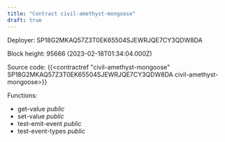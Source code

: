 ```yaml
---
title: "Contract civil-amethyst-mongoose"
draft: true
---
```

Deployer: SP18G2MKAQ57Z3T0EK65504SJEWRJQE7CY3QDW8DA


 



Block height: 95666 (2023-02-18T01:34:04.000Z)

Source code: {{<contractref "civil-amethyst-mongoose" SP18G2MKAQ57Z3T0EK65504SJEWRJQE7CY3QDW8DA civil-amethyst-mongoose>}}

Functions:

* get-value _public_
* set-value _public_
* test-emit-event _public_
* test-event-types _public_
